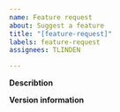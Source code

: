 ```yaml
---
name: Feature request
about: Suggest a feature
title: "[feature-request]"
labels: feature-request
assignees: TLINDEN

---
```


**Describtion**
<!-- Please provide a clear and concise description of the feature you desire: -->



**Version information**
<!--
Just in case the feature is already present, please provide as
much version information as possible:
- if you have just installed a binary, provide the output of: rpn -v
- if you installed from source, provide the output of: make show-version
- provide additional details: operating system and version and shell environment
-->

